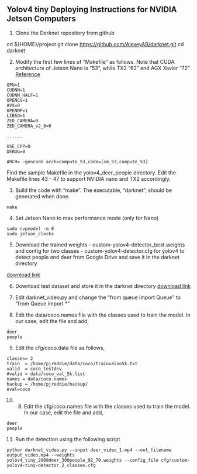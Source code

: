 ## Yolov4 tiny Deploying Instructions for NVIDIA Jetson Computers

1. Clone the Darknet repository from github

cd ${HOME}/project
git clone https://github.com/AlexeyAB/darknet.git
cd darknet

2. Modify the first few lines of “Makefile” as follows. Note that CUDA architecture of Jetson Nano is “53”, while TX2 “62” and AGX Xavier “72” [Reference](https://developer.nvidia.com/cuda-gpus) 

```
GPU=1
CUDNN=1
CUDNN_HALF=1
OPENCV=1
AVX=0
OPENMP=1
LIBSO=1
ZED_CAMERA=0
ZED_CAMERA_v2_8=0

......

USE_CPP=0
DEBUG=0

ARCH= -gencode arch=compute_53,code=[sm_53,compute_53]

```

Find the sample Makefile in the yolov4_deer_people directory. Edit the Makefile lines 43 - 47 to support NVIDIA nano and TX2 accordingly.

3. Build the code with “make”. The executable, “darknet”, should be generated when done.

```
make
```

4. Set Jetson Nano to max performance mode (only for Nano)

```
sudo nvpmodel -m 0
sudo jetson_clocks
```

5. Download the trained weights - custom-yolov4-detector_best.weights and config for two classes - custom-yolov4-detector.cfg for yolov4 to detect people and deer from Google Drive and save it in the darknet directory

[download link](https://drive.google.com/drive/folders/1IJUCA0dISDsKr61UAFPrdz0S27UpNLjU?usp=sharing)

6. Download test dataset and store it in the darknet directory
[download link](https://drive.google.com/file/d/152A5n42lOL66NeNRTdyzUWygMnWD0e4T/view?usp=sharing)

7. Edit darknet_video.py and change the "from queue import Queue" to "from Queue import *"

8. Edit the data/coco.names file with the classes used to train the model. In our case, edit the file and add,
```
deer
people
```

9. Edit the cfg/coco.data file as follows,

```
classes= 2
train  = /home/pjreddie/data/coco/trainvalno5k.txt
valid  = coco_testdev
#valid = data/coco_val_5k.list
names = data/coco.names
backup = /home/pjreddie/backup/
eval=coco
```

10. 8. Edit the cfg/coco.names file with the classes used to train the model. In our case, edit the file and add,
```
deer
people
```

11. Run the detection using the following script

```
python darknet_video.py --input deer_video_1.mp4 --out_filename output_video.mp4 --weights yolov4_tiny_2000deer_300people_92_70.weights --config_file cfg/custom-yolov4-tiny-detector_2_classes.cfg
```



